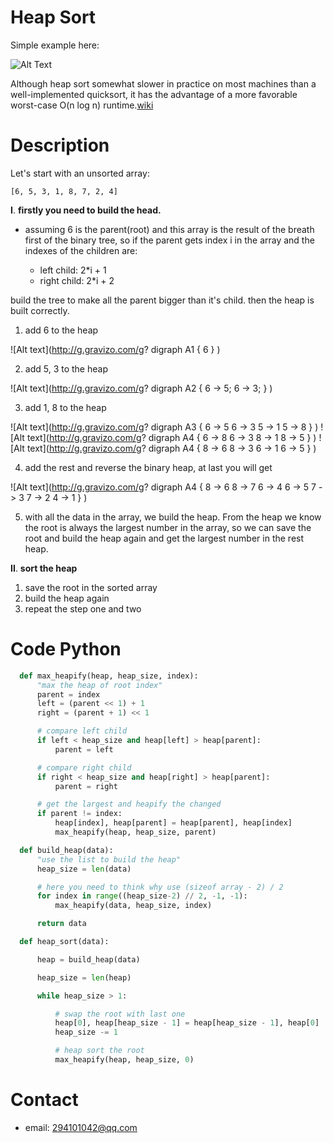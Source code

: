 # Heap Sort
Simple example here:

![Alt Text][1]

Although heap sort somewhat slower in practice on most machines than a well-implemented quicksort, it has the advantage of a more favorable worst-case O(n log n) runtime.[wiki][2]

# Description

Let's start with an unsorted array:

    [6, 5, 3, 1, 8, 7, 2, 4]

  **I**. **firstly you need to build the head.**

  + assuming 6 is the parent(root) and this array is the result of the breath first of the binary tree, so if the parent gets index i in the array and the  indexes of the children are:

    - left child: 2*i + 1
    - right child: 2*i + 2

  build the tree to make all the parent bigger than it's child. then the heap is built correctly.

  1. add 6 to the heap

  ![Alt text](http://g.gravizo.com/g?
    digraph A1 {
      6
    }
  )

  2. add 5, 3 to the heap

  ![Alt text](http://g.gravizo.com/g?
    digraph A2 {
      6 -> 5;
      6 -> 3;
    }
  )

  3. add 1, 8 to the heap

  ![Alt text](http://g.gravizo.com/g?
    digraph A3 {
      6 -> 5
      6 -> 3
      5 -> 1
      5 -> 8
    }
  )
  ![Alt text](http://g.gravizo.com/g?
    digraph A4 {
      6 -> 8
      6 -> 3
      8 -> 1
      8 -> 5
    }
  )
  ![Alt text](http://g.gravizo.com/g?
    digraph A4 {
      8 -> 6
      8 -> 3
      6 -> 1
      6 -> 5
    }
  )

  4. add the rest and reverse the binary heap, at last you will get

  ![Alt text](http://g.gravizo.com/g?
    digraph A4 {
      8 -> 6
      8 -> 7
      6 -> 4
      6 -> 5
      7 -> 3
      7 -> 2
      4 -> 1
    }
  )

  5. with all the data in the array, we build the heap. From the heap we know the root is always the largest number in the array, so we can save the root and build the heap again and get the largest number in the rest heap.


  **II**. **sort the heap**

  1. save the root in the sorted array
  2. build the heap again
  3. repeat the step one and two

# Code Python

  ```Python
    def max_heapify(heap, heap_size, index):
        "max the heap of root index"
        parent = index
        left = (parent << 1) + 1
        right = (parent + 1) << 1

        # compare left child
        if left < heap_size and heap[left] > heap[parent]:
            parent = left

        # compare right child
        if right < heap_size and heap[right] > heap[parent]:
            parent = right

        # get the largest and heapify the changed
        if parent != index:
            heap[index], heap[parent] = heap[parent], heap[index]
            max_heapify(heap, heap_size, parent)

    def build_heap(data):
        "use the list to build the heap"
        heap_size = len(data)

        # here you need to think why use (sizeof array - 2) / 2
        for index in range((heap_size-2) // 2, -1, -1):
            max_heapify(data, heap_size, index)

        return data

    def heap_sort(data):

        heap = build_heap(data)

        heap_size = len(heap)

        while heap_size > 1:

            # swap the root with last one
            heap[0], heap[heap_size - 1] = heap[heap_size - 1], heap[0]
            heap_size -= 1

            # heap sort the root
            max_heapify(heap, heap_size, 0)
  ```

# Contact

  + email: 294101042@qq.com

[1]: https://upload.wikimedia.org/wikipedia/commons/4/4d/Heapsort-example.gif   "heap sort(comes from wiki)"
[2]: https://en.wikipedia.org/wiki/Heapsort "wiki"
